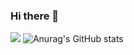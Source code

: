 ### Hi there 👋
![](http://wx2.sinaimg.cn/large/006m97Kgly1fy1l129gy9j306o06oaaa.jpg)
![Anurag's GitHub stats](https://github-readme-stats.vercel.app/api?username=SWBMESSI&show_icons=true&theme=dracula)

<!--
**SWBMESSI/SWBMESSI** is a ✨ _special_ ✨ repository because its `README.md` (this file) appears on your GitHub profile.

Here are some ideas to get you started:

- 🔭 I’m currently working on ...
- 🌱 I’m currently learning ...
- 👯 I’m looking to collaborate on ...
- 🤔 I’m looking for help with ...
- 💬 Ask me about ...
- 📫 How to reach me: ...
- 😄 Pronouns: ...
- ⚡ Fun fact: ...
-->
